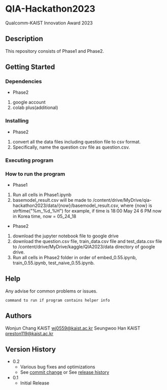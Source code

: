 # QIA-Hackathon2023

Qualcomm-KAIST Innovation Award 2023

## Description

This repository consists of Phase1 and Phase2.

## Getting Started

### Dependencies

* Phase2
1. google account
2. colab plus(additional)

### Installing

* Phase2
1. convert all the data files including question file to csv format.
2. Specifically, name the question csv file as question.csv.

### Executing program

### How to run the program
* Phase1
1. Run all cells in Phase1.ipynb
2. basemodel_result.csv will be made to /content/drive/MyDrive/qia-hackathon2023/data/{now}/basemodel_result.csv, where {now} is strftime("%m_%d_%H")
for example, if time is 18:00 May 24 6 PM now in Korea time, now = 05_24_18

* Phase2
1. download the jupyter notebook file to google drive 
2. download the question.csv file, train_data.csv file and test_data.csv file to /content/drive/MyDrive/kaggle/QIA2023/data directory of google drive.
3. Run all cells in Phase2 folder in order of embed_0.55.ipynb, train_0.55.ipynb, test_naive_0.55.ipynb.

## Help

Any advise for common problems or issues.
```
command to run if program contains helper info
```

## Authors

Wonjun Chang KAIST wj0559@kaist.ac.kr
Seungwoo Han KAIST preston119@kaist.ac.kr

## Version History

* 0.2
    * Various bug fixes and optimizations
    * See [commit change]() or See [release history]()
* 0.1
    * Initial Release



